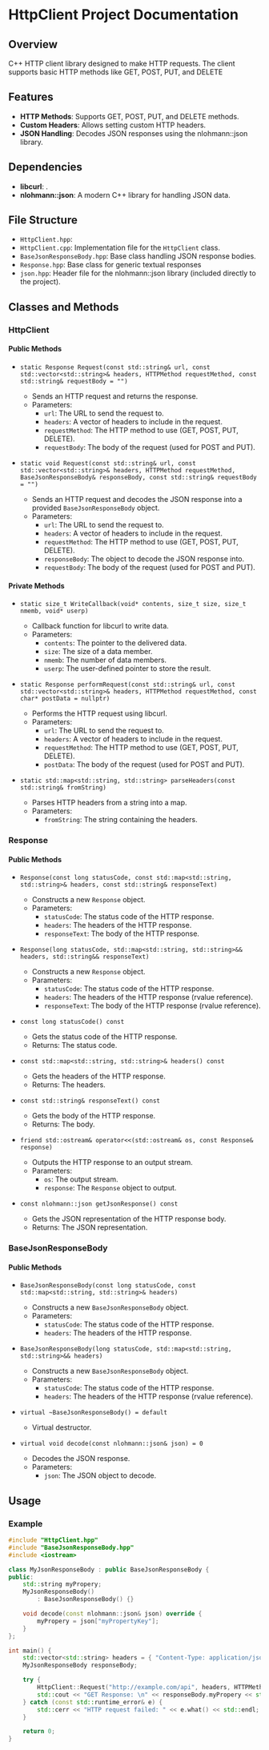 # HttpClient Project Documentation

## Overview

C++ HTTP client library designed to make HTTP requests. The client supports basic HTTP methods like GET, POST, PUT, and DELETE

## Features

- **HTTP Methods**: Supports GET, POST, PUT, and DELETE methods.
- **Custom Headers**: Allows setting custom HTTP headers.
- **JSON Handling**: Decodes JSON responses using the nlohmann::json library.

## Dependencies

- **libcurl**: .
- **nlohmann::json**: A modern C++ library for handling JSON data.

## File Structure

- `HttpClient.hpp`: 
- `HttpClient.cpp`: Implementation file for the `HttpClient` class.
- `BaseJsonResponseBody.hpp`: Base class handling JSON response bodies.
- `Response.hpp`: Base class for generic textual responses
- `json.hpp`: Header file for the nlohmann::json library (included directly to the project).

## Classes and Methods

### HttpClient

#### Public Methods

- `static Response Request(const std::string& url, const std::vector<std::string>& headers, HTTPMethod requestMethod, const std::string& requestBody = "")`
  - Sends an HTTP request and returns the response.
  - Parameters:
    - `url`: The URL to send the request to.
    - `headers`: A vector of headers to include in the request.
    - `requestMethod`: The HTTP method to use (GET, POST, PUT, DELETE).
    - `requestBody`: The body of the request (used for POST and PUT).

- `static void Request(const std::string& url, const std::vector<std::string>& headers, HTTPMethod requestMethod, BaseJsonResponseBody& responseBody, const std::string& requestBody = "")`
  - Sends an HTTP request and decodes the JSON response into a provided `BaseJsonResponseBody` object.
  - Parameters:
    - `url`: The URL to send the request to.
    - `headers`: A vector of headers to include in the request.
    - `requestMethod`: The HTTP method to use (GET, POST, PUT, DELETE).
    - `responseBody`: The object to decode the JSON response into.
    - `requestBody`: The body of the request (used for POST and PUT).

#### Private Methods

- `static size_t WriteCallback(void* contents, size_t size, size_t nmemb, void* userp)`
  - Callback function for libcurl to write data.
  - Parameters:
    - `contents`: The pointer to the delivered data.
    - `size`: The size of a data member.
    - `nmemb`: The number of data members.
    - `userp`: The user-defined pointer to store the result.

- `static Response performRequest(const std::string& url, const std::vector<std::string>& headers, HTTPMethod requestMethod, const char* postData = nullptr)`
  - Performs the HTTP request using libcurl.
  - Parameters:
    - `url`: The URL to send the request to.
    - `headers`: A vector of headers to include in the request.
    - `requestMethod`: The HTTP method to use (GET, POST, PUT, DELETE).
    - `postData`: The body of the request (used for POST and PUT).

- `static std::map<std::string, std::string> parseHeaders(const std::string& fromString)`
  - Parses HTTP headers from a string into a map.
  - Parameters:
    - `fromString`: The string containing the headers.

### Response

#### Public Methods

- `Response(const long statusCode, const std::map<std::string, std::string>& headers, const std::string& responseText)`
  - Constructs a new `Response` object.
  - Parameters:
    - `statusCode`: The status code of the HTTP response.
    - `headers`: The headers of the HTTP response.
    - `responseText`: The body of the HTTP response.

- `Response(long statusCode, std::map<std::string, std::string>&& headers, std::string&& responseText)`
  - Constructs a new `Response` object.
  - Parameters:
    - `statusCode`: The status code of the HTTP response.
    - `headers`: The headers of the HTTP response (rvalue reference).
    - `responseText`: The body of the HTTP response (rvalue reference).

- `const long statusCode() const`
  - Gets the status code of the HTTP response.
  - Returns: The status code.

- `const std::map<std::string, std::string>& headers() const`
  - Gets the headers of the HTTP response.
  - Returns: The headers.

- `const std::string& responseText() const`
  - Gets the body of the HTTP response.
  - Returns: The body.

- `friend std::ostream& operator<<(std::ostream& os, const Response& response)`
  - Outputs the HTTP response to an output stream.
  - Parameters:
    - `os`: The output stream.
    - `response`: The `Response` object to output.

- `const nlohmann::json getJsonResponse() const`
  - Gets the JSON representation of the HTTP response body.
  - Returns: The JSON representation.

### BaseJsonResponseBody

#### Public Methods

- `BaseJsonResponseBody(const long statusCode, const std::map<std::string, std::string>& headers)`
  - Constructs a new `BaseJsonResponseBody` object.
  - Parameters:
    - `statusCode`: The status code of the HTTP response.
    - `headers`: The headers of the HTTP response.

- `BaseJsonResponseBody(long statusCode, std::map<std::string, std::string>&& headers)`
  - Constructs a new `BaseJsonResponseBody` object.
  - Parameters:
    - `statusCode`: The status code of the HTTP response.
    - `headers`: The headers of the HTTP response (rvalue reference).

- `virtual ~BaseJsonResponseBody() = default`
  - Virtual destructor.

- `virtual void decode(const nlohmann::json& json) = 0`
  - Decodes the JSON response.
  - Parameters:
    - `json`: The JSON object to decode.

## Usage

### Example

```cpp
#include "HttpClient.hpp"
#include "BaseJsonResponseBody.hpp"
#include <iostream>

class MyJsonResponseBody : public BaseJsonResponseBody {
public:
    std::string myPropery;
    MyJsonResponseBody()
        : BaseJsonResponseBody() {}

    void decode(const nlohmann::json& json) override {
        myPropery = json["myPropertyKey"];
    }
};

int main() {
    std::vector<std::string> headers = { "Content-Type: application/json" };
    MyJsonResponseBody responseBody;

    try {
        HttpClient::Request("http://example.com/api", headers, HTTPMethod::GET, responseBody);
        std::cout << "GET Response: \n" << responseBody.myPropery << std::endl;
    } catch (const std::runtime_error& e) {
        std::cerr << "HTTP request failed: " << e.what() << std::endl;
    }

    return 0;
}
